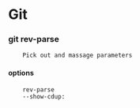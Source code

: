 # Git

### git rev-parse 

```shell
	Pick out and massage parameters
```

#### options

```shell
	rev-parse
	--show-cdup:
	
```

